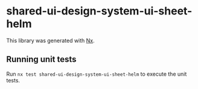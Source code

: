 # shared-ui-design-system-ui-sheet-helm

This library was generated with [Nx](https://nx.dev).


## Running unit tests

Run `nx test shared-ui-design-system-ui-sheet-helm` to execute the unit tests.

